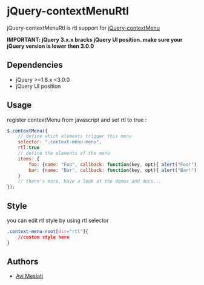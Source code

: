 # jQuery-contextMenuRtl #
jQuery-contextMenuRtl is rtl support for [jQuery-contextMenu](https://github.com/swisnl/jQuery-contextMenu)

__IMPORTANT: jQuery 3.x.x bracks jQuery UI position. make sure your jQuery version is lower then 3.0.0__




## Dependencies ##

* jQuery >=1.8.x <3.0.0
* jQuery UI position 

## Usage ##

register contextMenu from javascript and set rtl to true :

```javascript
$.contextMenu({
    // define which elements trigger this menu
    selector: ".context-menu-menu",
    rtl:true
    // define the elements of the menu
    items: {
        foo: {name: "Foo", callback: function(key, opt){ alert("Foo!"); }},
        bar: {name: "Bar", callback: function(key, opt){ alert("Bar!") }}
    }
    // there's more, have a look at the demos and docs...
});
```

## Style ##
you can edit rtl style by using rtl selector

```css
.context-menu-root[dir="rtl"]{
    //custom style here
}
```

## Authors ##

* [Avi Meslati](https://github.com/avim101)
